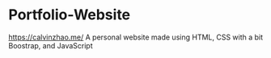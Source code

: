 # Portfolio-Website
https://calvinzhao.me/
A personal website made
using HTML, CSS with a bit Boostrap, and JavaScript
